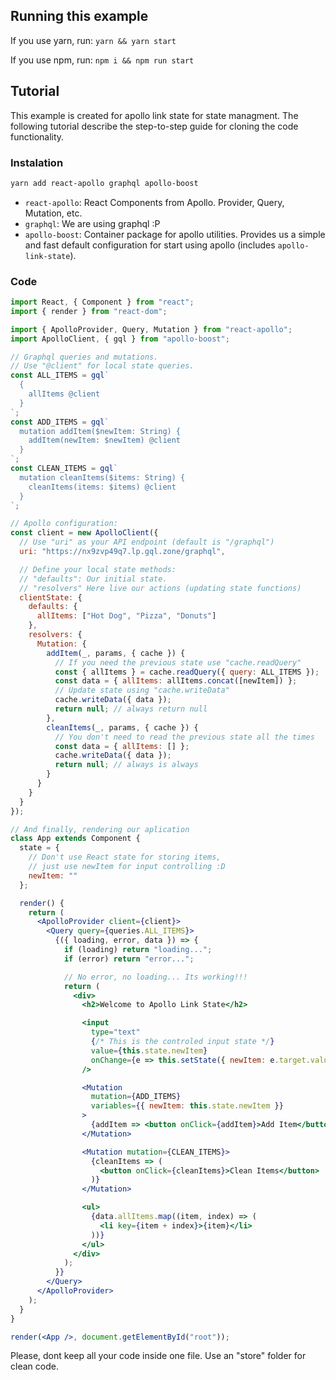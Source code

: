 ## Running this example

If you use yarn, run:
`yarn && yarn start`

If you use npm, run:
`npm i && npm run start`

## Tutorial

This example is created for apollo link state for state managment. The following tutorial describe the step-to-step guide for cloning the code functionality.

### Instalation

```bash
yarn add react-apollo graphql apollo-boost
```

* `react-apollo`: React Components from Apollo. Provider, Query, Mutation, etc.
* `graphql`: We are using graphql :P
* `apollo-boost`: Container package for apollo utilities. Provides us a simple and fast default configuration for start using apollo (includes `apollo-link-state`).

### Code

```jsx
import React, { Component } from "react";
import { render } from "react-dom";

import { ApolloProvider, Query, Mutation } from "react-apollo";
import ApolloClient, { gql } from "apollo-boost";

// Graphql queries and mutations.
// Use "@client" for local state queries.
const ALL_ITEMS = gql`
  {
    allItems @client
  }
`;
const ADD_ITEMS = gql`
  mutation addItem($newItem: String) {
    addItem(newItem: $newItem) @client
  }
`;
const CLEAN_ITEMS = gql`
  mutation cleanItems($items: String) {
    cleanItems(items: $items) @client
  }
`;

// Apollo configuration:
const client = new ApolloClient({
  // Use "uri" as your API endpoint (default is "/graphql")
  uri: "https://nx9zvp49q7.lp.gql.zone/graphql",

  // Define your local state methods:
  // "defaults": Our initial state.
  // "resolvers" Here live our actions (updating state functions)
  clientState: {
    defaults: {
      allItems: ["Hot Dog", "Pizza", "Donuts"]
    },
    resolvers: {
      Mutation: {
        addItem(_, params, { cache }) {
          // If you need the previous state use "cache.readQuery"
          const { allItems } = cache.readQuery({ query: ALL_ITEMS });
          const data = { allItems: allItems.concat([newItem]) };
          // Update state using "cache.writeData"
          cache.writeData({ data });
          return null; // always return null
        },
        cleanItems(_, params, { cache }) {
          // You don't need to read the previous state all the times
          const data = { allItems: [] };
          cache.writeData({ data });
          return null; // always is always
        }
      }
    }
  }
});

// And finally, rendering our aplication
class App extends Component {
  state = {
    // Don't use React state for storing items,
    // just use newItem for input controlling :D
    newItem: ""
  };

  render() {
    return (
      <ApolloProvider client={client}>
        <Query query={queries.ALL_ITEMS}>
          {({ loading, error, data }) => {
            if (loading) return "loading...";
            if (error) return "error...";

            // No error, no loading... Its working!!!
            return (
              <div>
                <h2>Welcome to Apollo Link State</h2>

                <input
                  type="text"
                  {/* This is the controled input state */}
                  value={this.state.newItem}
                  onChange={e => this.setState({ newItem: e.target.value })}
                />

                <Mutation
                  mutation={ADD_ITEMS}
                  variables={{ newItem: this.state.newItem }}
                >
                  {addItem => <button onClick={addItem}>Add Item</button>}
                </Mutation>

                <Mutation mutation={CLEAN_ITEMS}>
                  {cleanItems => (
                    <button onClick={cleanItems}>Clean Items</button>
                  )}
                </Mutation>

                <ul>
                  {data.allItems.map((item, index) => (
                    <li key={item + index}>{item}</li>
                  ))}
                </ul>
              </div>
            );
          }}
        </Query>
      </ApolloProvider>
    );
  }
}

render(<App />, document.getElementById("root"));
```

Please, dont keep all your code inside one file. Use an "store" folder for clean code.
